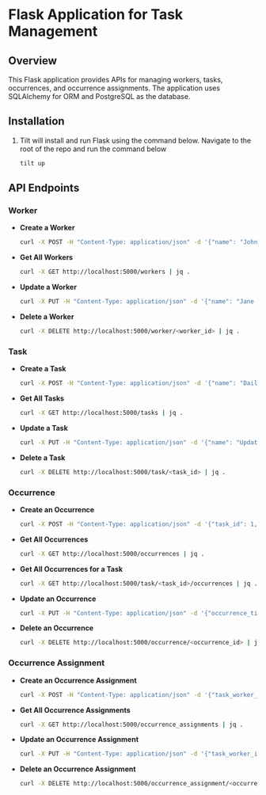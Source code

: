 # Flask Application for Task Management

## Overview

This Flask application provides APIs for managing workers, tasks, occurrences, and occurrence assignments. The application uses SQLAlchemy for ORM and PostgreSQL as the database.


## Installation

1. Tilt will install and run Flask using the command below. Navigate to the root of the repo and run the command below 
    ```bash
   tilt up
    ```

## API Endpoints

### Worker

- **Create a Worker**
    ```bash
    curl -X POST -H "Content-Type: application/json" -d '{"name": "John Doe"}' http://localhost:5000/worker | jq .
    ```

- **Get All Workers**
    ```bash
    curl -X GET http://localhost:5000/workers | jq .
    ```

- **Update a Worker**
    ```bash
    curl -X PUT -H "Content-Type: application/json" -d '{"name": "Jane Doe", "active": false}' http://localhost:5000/worker/<worker_id> | jq .
    ```

- **Delete a Worker**
    ```bash
    curl -X DELETE http://localhost:5000/worker/<worker_id> | jq .
    ```

### Task

- **Create a Task**
    ```bash
    curl -X POST -H "Content-Type: application/json" -d '{"name": "Daily Task", "cadence": "DAILY", "occurrences": 10}' http://localhost:5000/task | jq .
    ```

- **Get All Tasks**
    ```bash
    curl -X GET http://localhost:5000/tasks | jq .
    ```

- **Update a Task**
    ```bash
    curl -X PUT -H "Content-Type: application/json" -d '{"name": "Updated Task", "cadence": "WEEKLY", "occurrences": 5}' http://localhost:5000/task/<task_id> | jq .
    ```

- **Delete a Task**
    ```bash
    curl -X DELETE http://localhost:5000/task/<task_id> | jq .
    ```

### Occurrence

- **Create an Occurrence**
    ```bash
    curl -X POST -H "Content-Type: application/json" -d '{"task_id": 1, "occurrence_timestamp": "2025-02-27T10:00:00", "occurrence_status": "NOT_STARTED"}' http://localhost:5000/occurrence | jq .
    ```

- **Get All Occurrences**
    ```bash
    curl -X GET http://localhost:5000/occurrences | jq .
    ```

- **Get All Occurrences for a Task**
    ```bash
    curl -X GET http://localhost:5000/task/<task_id>/occurrences | jq .
    ```

- **Update an Occurrence**
    ```bash
    curl -X PUT -H "Content-Type: application/json" -d '{"occurrence_timestamp": "2025-02-28T10:00:00", "occurrence_status": "IN_PROGRESS"}' http://localhost:5000/occurrence/<occurrence_id> | jq .
    ```

- **Delete an Occurrence**
    ```bash
    curl -X DELETE http://localhost:5000/occurrence/<occurrence_id> | jq .
    ```

### Occurrence Assignment

- **Create an Occurrence Assignment**
    ```bash
    curl -X POST -H "Content-Type: application/json" -d '{"task_worker_id": "<worker_id>", "occurrence_id": 1}' http://localhost:5000/occurrence_assignment | jq .
    ```

- **Get All Occurrence Assignments**
    ```bash
    curl -X GET http://localhost:5000/occurrence_assignments | jq .
    ```

- **Update an Occurrence Assignment**
    ```bash
    curl -X PUT -H "Content-Type: application/json" -d '{"task_worker_id": "<new_worker_id>", "occurrence_id": 2}' http://localhost:5000/occurrence_assignment/<occurrence_assignment_id> | jq .
    ```

- **Delete an Occurrence Assignment**
    ```bash
    curl -X DELETE http://localhost:5000/occurrence_assignment/<occurrence_assignment_id> | jq .
    ```
